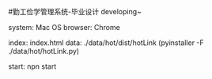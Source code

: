 #勤工俭学管理系统-毕业设计
developing~

system: Mac OS
browser: Chrome

index: index.html
data: ./data/hot/dist/hotLink (pyinstaller -F ./data/hot/hotLink.py)

start: npn start
